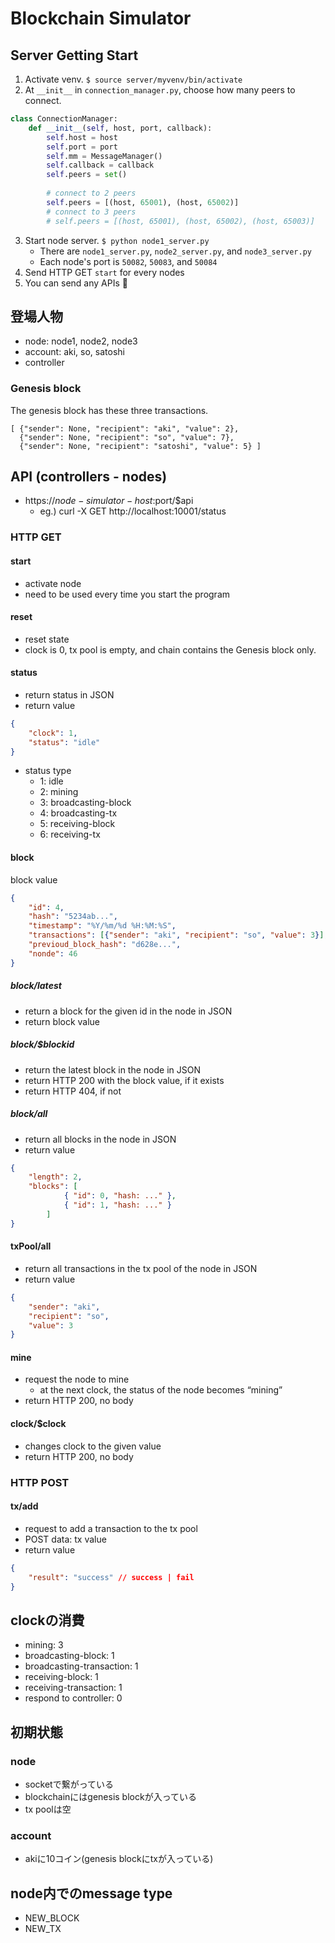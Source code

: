 # Blockchain Simulator

## Server Getting Start
1. Activate venv. `$ source server/myvenv/bin/activate`
2. At `__init__` in `connection_manager.py`, choose how many peers to connect.
```python
class ConnectionManager:
    def __init__(self, host, port, callback):
        self.host = host
        self.port = port
        self.mm = MessageManager()
        self.callback = callback
        self.peers = set()
        
        # connect to 2 peers
        self.peers = [(host, 65001), (host, 65002)]
        # connect to 3 peers
        # self.peers = [(host, 65001), (host, 65002), (host, 65003)]
``` 
3. Start node server. `$ python node1_server.py`
    - There are `node1_server.py`, `node2_server.py`, and `node3_server.py`
    - Each node's port is `50082`, `50083`, and `50084`
4. Send HTTP GET `start` for every nodes
5. You can send any APIs :tada:

## 登場人物
* node: node1, node2, node3
* account: aki, so, satoshi
* controller

### Genesis block
The genesis block has these three transactions.
```
[ {"sender": None, "recipient": "aki", "value": 2},
  {"sender": None, "recipient": "so", "value": 7},
  {"sender": None, "recipient": "satoshi", "value": 5} ]
```

## API (controllers - nodes)
* https://$node-simulator-host:$port/$api
	* eg.) curl -X GET http://localhost:10001/status

### HTTP GET
#### start
* activate node
* need to be used every time you start the program

#### reset
* reset state
* clock is 0, tx pool is empty, and chain contains the Genesis block only.

#### status
* return status in JSON
* return value
```json
{
	"clock": 1,
	"status": "idle"
}
```
* status type
	* 1: idle
	* 2: mining
	* 3: broadcasting-block
	* 4: broadcasting-tx
	* 5: receiving-block
	* 6: receiving-tx

#### block
block value
```json
{
	"id": 4,
	"hash": "5234ab...",
	"timestamp": "%Y/%m/%d %H:%M:%S",
	"transactions": [{"sender": "aki", "recipient": "so", "value": 3}],
	"previoud_block_hash": "d628e...",
	"nonde": 46
}
```

##### block/latest
* return a block for the given id in the node in JSON
* return block value

##### block/$blockid
* return the latest block in the node in JSON
* return HTTP 200 with the block value, if it exists
* return HTTP 404, if not

##### block/all
* return all blocks in the node in JSON
* return value
```json
{
	"length": 2,
	"blocks": [
			{ "id": 0, "hash: ..." },
			{ "id": 1, "hash: ..." }
		]
}
```

#### txPool/all
* return all transactions in the tx pool of the node in JSON
* return value
```json
{
	"sender": "aki",
	"recipient": "so",
	"value": 3
}
```

#### mine
* request the node to mine
	* at the next clock, the status of the node becomes “mining”
* return HTTP 200, no body

#### clock/$clock
* changes clock to the given value
* return HTTP 200, no body

### HTTP POST
#### tx/add
* request to add a transaction to the tx pool
* POST data: tx value
* return value
```json
{
	"result": "success"	// success | fail
}
```

## clockの消費
* mining: 3
* broadcasting-block: 1
* broadcasting-transaction: 1
* receiving-block: 1
* receiving-transaction: 1
* respond to controller: 0

## 初期状態
### node
* socketで繋がっている
* blockchainにはgenesis blockが入っている
* tx poolは空

### account
* akiに10コイン(genesis blockにtxが入っている)

## node内でのmessage type
* NEW_BLOCK
* NEW_TX
